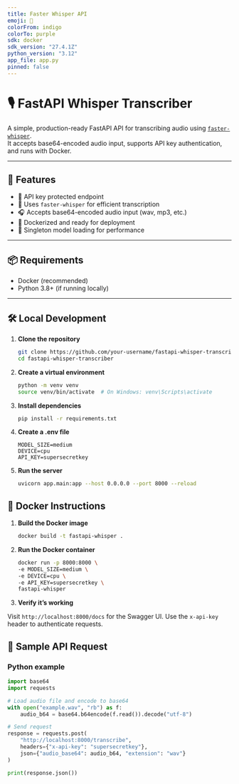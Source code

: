 ```yaml
---
title: Faster Whisper API
emoji: 🚀
colorFrom: indigo
colorTo: purple
sdk: docker
sdk_version: "27.4.1Z"
python_version: "3.12"
app_file: app.py
pinned: false
---
```


# 🎙️ FastAPI Whisper Transcriber

A simple, production-ready FastAPI API for transcribing audio using [`faster-whisper`](https://github.com/guillaumekln/faster-whisper).  
It accepts base64-encoded audio input, supports API key authentication, and runs with Docker.

---

## 🚀 Features

- 🔐 API key protected endpoint
- 🧠 Uses `faster-whisper` for efficient transcription
- 🎧 Accepts base64-encoded audio input (wav, mp3, etc.)
- 🐳 Dockerized and ready for deployment
- 🧼 Singleton model loading for performance

---

## 📦 Requirements

- Docker (recommended)
- Python 3.8+ (if running locally)

---

## 🛠️ Local Development

1. **Clone the repository**

    ```bash
    git clone https://github.com/your-username/fastapi-whisper-transcriber.git
    cd fastapi-whisper-transcriber
    ```

2. **Create a virtual environment**

    ```bash
    python -m venv venv
    source venv/bin/activate  # On Windows: venv\Scripts\activate
    ```

3. **Install dependencies**

    ```bash
    pip install -r requirements.txt
    ```

4. **Create a .env file**

    ```env
    MODEL_SIZE=medium
    DEVICE=cpu
    API_KEY=supersecretkey
    ```
5. **Run the server**

    ```bash
    uvicorn app.main:app --host 0.0.0.0 --port 8000 --reload
    ```

## 🐳 Docker Instructions

1. **Build the Docker image**

    ```bash
    docker build -t fastapi-whisper .
    ```

2. **Run the Docker container**

    ```bash
    docker run -p 8000:8000 \
    -e MODEL_SIZE=medium \
    -e DEVICE=cpu \
    -e API_KEY=supersecretkey \
    fastapi-whisper
    ```

3. **Verify it’s working**

Visit `http://localhost:8000/docs` for the Swagger UI.
Use the `x-api-key` header to authenticate requests.


## 🧪 Sample API Request

### Python example

```python
import base64
import requests

# Load audio file and encode to base64
with open("example.wav", "rb") as f:
    audio_b64 = base64.b64encode(f.read()).decode("utf-8")

# Send request
response = requests.post(
    "http://localhost:8000/transcribe",
    headers={"x-api-key": "supersecretkey"},
    json={"audio_base64": audio_b64, "extension": "wav"}
)

print(response.json())
```
